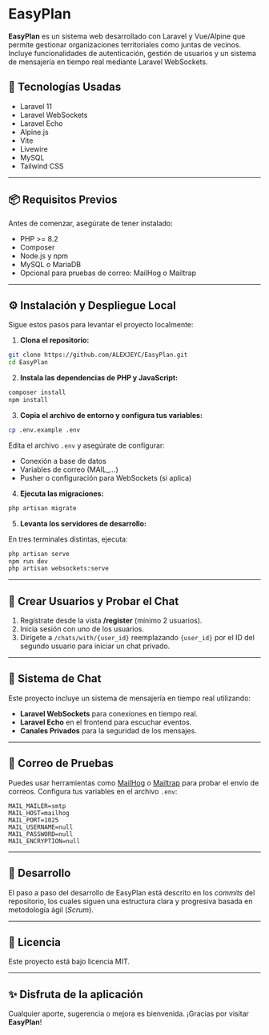 # EasyPlan

**EasyPlan** es un sistema web desarrollado con Laravel y Vue/Alpine que permite gestionar organizaciones territoriales como juntas de vecinos. Incluye funcionalidades de autenticación, gestión de usuarios y un sistema de mensajería en tiempo real mediante Laravel WebSockets.

## 🚀 Tecnologías Usadas

- Laravel 11
- Laravel WebSockets
- Laravel Echo
- Alpine.js
- Vite
- Livewire
- MySQL
- Tailwind CSS

---

## 📦 Requisitos Previos

Antes de comenzar, asegúrate de tener instalado:

- PHP >= 8.2
- Composer
- Node.js y npm
- MySQL o MariaDB
- Opcional para pruebas de correo: MailHog o Mailtrap

---

## ⚙️ Instalación y Despliegue Local

Sigue estos pasos para levantar el proyecto localmente:

1. **Clona el repositorio:**

```bash
git clone https://github.com/ALEXJEYC/EasyPlan.git
cd EasyPlan
```

2. **Instala las dependencias de PHP y JavaScript:**

```bash
composer install
npm install
```

3. **Copia el archivo de entorno y configura tus variables:**

```bash
cp .env.example .env
```

Edita el archivo `.env` y asegúrate de configurar:

- Conexión a base de datos
- Variables de correo (MAIL_...)
- Pusher o configuración para WebSockets (si aplica)

4. **Ejecuta las migraciones:**

```bash
php artisan migrate
```

5. **Levanta los servidores de desarrollo:**

En tres terminales distintas, ejecuta:

```bash
php artisan serve
npm run dev
php artisan websockets:serve
```

---

## 👥 Crear Usuarios y Probar el Chat

1. Regístrate desde la vista **/register** (mínimo 2 usuarios).
2. Inicia sesión con uno de los usuarios.
3. Dirígete a `/chats/with/{user_id}` reemplazando `{user_id}` por el ID del segundo usuario para iniciar un chat privado.

---

## 💬 Sistema de Chat

Este proyecto incluye un sistema de mensajería en tiempo real utilizando:

- **Laravel WebSockets** para conexiones en tiempo real.
- **Laravel Echo** en el frontend para escuchar eventos.
- **Canales Privados** para la seguridad de los mensajes.

---

## 🧪 Correo de Pruebas

Puedes usar herramientas como [MailHog](https://github.com/mailhog/MailHog) o [Mailtrap](https://mailtrap.io/) para probar el envío de correos. Configura tus variables en el archivo `.env`:

```env
MAIL_MAILER=smtp
MAIL_HOST=mailhog
MAIL_PORT=1025
MAIL_USERNAME=null
MAIL_PASSWORD=null
MAIL_ENCRYPTION=null
```

---

## 🧠 Desarrollo

El paso a paso del desarrollo de EasyPlan está descrito en los *commits* del repositorio, los cuales siguen una estructura clara y progresiva basada en metodología ágil (*Scrum*).

---

## 📄 Licencia

Este proyecto está bajo licencia MIT.

---

## ✨ Disfruta de la aplicación

Cualquier aporte, sugerencia o mejora es bienvenida. ¡Gracias por visitar **EasyPlan**!
